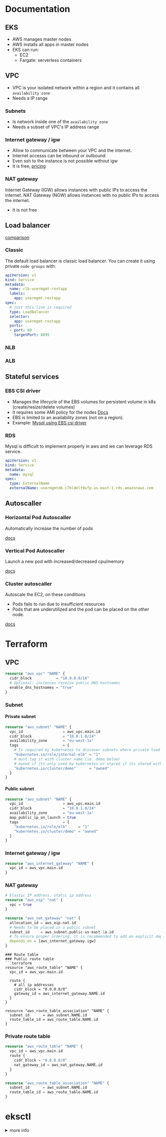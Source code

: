 # Documentation
## EKS

- AWS manages master nodes
- AWS installs all apps in master nodes
- EKS can run:
  - EC2
  - Fargate: serverless containers

## VPC

- VPC is your isolated network within a region and it contains all `availability zone`
- Needs a IP range

### Subnets

- Is network inside one of the `availability zone`
- Needs a subset of VPC's IP address range

### Internet gateway / igw
- Allow to communicate between your VPC and the internet.
- Internet accesss can be inbound or outbound
- Even ssh to the instance is not possible without igw
- It is free, [pricing](https://aws.amazon.com/vpc/pricing/)

### NAT gateway
Internet Gateway (IGW) allows instances with public IPs to access the internet. NAT Gateway (NGW) allows instances with no public IPs to access the internet.
- It is not free


## Load balancer

[comparison](https://aws.amazon.com/elasticloadbalancing/features/)

### Classic
The default load balancer is classic load balancer. You can create it using private `node groups` with:
```yml
apiVersion: v1
kind: Service
metadata:
  name: clb-usermgmt-restapp
  labels:
    app: usermgmt-restapp
spec:
  # just this line is required
  type: LoadBalancer
  selector:
    app: usermgmt-restapp     
  ports:
  - port: 80
    targetPort: 8095
```

### NLB
### ALB


## Stateful services

### EBS CSI driver

- Manages the lifecycle of the EBS volumes for persistent volume in k8s (create/resize/delete volumes)
- It requires some AMI policy for the nodes
[Docs](https://github.com/kubernetes-sigs/aws-ebs-csi-driver)
- EBS is limited to an availability zones (not on a region).
- Example: [Mysql using EBS csi driver](https://github.com/stacksimplify/aws-eks-kubernetes-masterclass/tree/master/04-EKS-Storage-with-EBS-ElasticBlockStore/04-02-SC-PVC-ConfigMap-MySQL)

### RDS
Mysql is difficult to implement properly in aws and we can leverage RDS service.

```yml
apiVersion: v1
kind: Service
metadata:
  name: mysql
spec:
  type: ExternalName
  externalName: usermgmtdb.c7hldelt9xfp.us-east-1.rds.amazonaws.com
```

## Autoscaller
### Horizontal Pod Autoscaller
Automatically increase the number of pods

[docs](https://docs.aws.amazon.com/eks/latest/userguide/horizontal-pod-autoscaler.html)

### Vertical Pod Autoscaller
Launch a new pod with increased/decreased cpu/memory

[docs](https://docs.aws.amazon.com/eks/latest/userguide/vertical-pod-autoscaler.html)

### Cluster autoscaller

Autoscale the EC2, on these conditions
- Pods fails to run due to insufficient resources
- Pods that are underutilized and the pod can be placed on the other node.

[docs](https://docs.aws.amazon.com/eks/latest/userguide/autoscaling.html)

# Terraform

## VPC
```terraform
resource "aws_vpc" "NAME" {
  cidr_block           = "10.0.0.0/16"
  # Optional: instances receive public DNS hostnames
  enable_dns_hostnames = "true"
}
```
### Subnet
#### Private subnet
```terraform
resource "aws_subnet" "NAME" {
  vpc_id                  = aws_vpc.main.id
  cidr_block              = "10.0.1.0/24"
  availability_zone       = "eu-west-1a"
  tags                    = {
    # Is required by kubernetes to discover subnets where private load balancer will be created
    "kubernetes.io/role/internal-elb" = "1"
    # must tag it with cluster name (ie. demo below)
    # owned if its only used by kubernetes or shared if its shared with other services or other eks cluster
    "kubernetes.io/cluster/demo"      = "owned"
  }
}
```
#### Public subnet
```terraform
resource "aws_subnet" "NAME" {
  vpc_id                  = aws_vpc.main.id
  cidr_block              = "10.0.1.0/24"
  availability_zone       = "eu-west-1a"
  map_public_ip_on_launch = true
  tags                    = {
    "kubernetes.io/role/elb"     = "1"
    "kubernetes.io/cluster/demo" = "owned"
  }
}
```
### Internet gateway / igw
```terraform
resource "aws_internet_gateway" "NAME" {
  vpc_id = aws_vpc.main.id
}
```
### NAT gateway
```terraform
# Elastic IP address, static ip address
resource "aws_eip" "nat" {
  vpc = true
}

resource "aws_nat_gateway" "nat" {
  allocation_id = aws_eip.nat.id
  # Needs to be placed in a public subnet
  subnet_id     = aws_subnet.public-us-east-1a.id
  # To ensure proper ordering, it is recommended to add an explicit dependency on the Internet Gateway for the VPC.
  depends_on = [aws_internet_gateway.igw]
}
```

```
### Route table
### Public route table
```terraform
resource "aws_route_table" "NAME" {
  vpc_id = aws_vpc.main.id

  route {
    # all ip addresses
    cidr_block = "0.0.0.0/0"
    gateway_id = aws_internet_gateway.NAME.id
  }
}

resource "aws_route_table_association" "NAME" {
  subnet_id      = aws_subnet.NAME.id
  route_table_id = aws_route_table.NAME.id
}
```
### Private route table
```terraform
resource "aws_route_table" "NAME" {
  vpc_id = aws_vpc.main.id
  route {
    cidr_block = "0.0.0.0/0"
    nat_gateway_id = aws_nat_gateway.NAME.id
  }
}

resource "aws_route_table_association" "NAME" {
  subnet_id      = aws_subnet.NAME.id
  route_table_id = aws_route_table.NAME.id
}
```

# eksctl
<details><summary>more info</summary>

- a tool to simplify creating eks.
- It's not from aws, but from [weaveworks](https://github.com/weaveworks/eksctl)

Create cluster:
```sh
eksctl create cluster --name=eksdemo1 \
                      --region=us-east-1 \
                      --zones=us-east-1a,us-east-1b \
                      --without-nodegroup              
```

Create & Associate IAM OIDC Provider for our EKS Cluster:
```sh
eksctl utils associate-iam-oidc-provider \
    --region us-east-1 \
    --cluster eksdemo1 \
    --approve
```

Create node-group:
```sh
eksctl create nodegroup --cluster=eksdemo1 \
                       --region=us-east-1 \
                       --name=eksdemo1-ng-public1 \
                       --node-type=t2.micro \
                       --nodes=2 \
                       --nodes-min=2 \
                       --nodes-max=4 \
                       --node-volume-size=20 \ #20gb of size
                       --ssh-access \
                       --ssh-public-key=kube-demo \
                       # managed means aws will take care of patching, auto-upgrading, etc
                       --managed \
                       # Giving some access: 
                       # TODO: what are these access?
                       --asg-access \
                       --external-dns-access \
                       --full-ecr-access \
                       --appmesh-access \
                       --alb-ingress-access 

                       # If you want to create the node groups in private subnets
                       # --node-private-networking 
```
</details>
</br>
